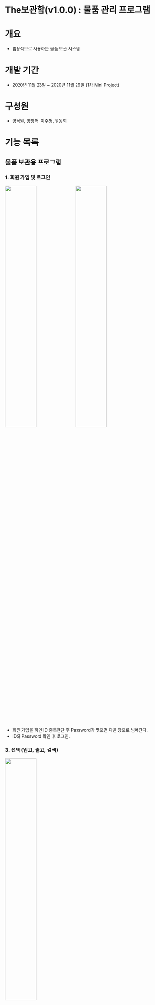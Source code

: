 # The보관함(v1.0.0) : 물품 관리 프로그램

# 개요
- 범용적으로 사용하는 물품 보관 시스템

# 개발 기간
- 2020년 11월 23일 ~ 2020년 11월 29일 (1차 Mini Project)

# 구성원
- 양석원, 양창혁, 이주형, 임동희

# 기능 목록

## 물품 보관용 프로그램

### 1. 회원 가입 및 로그인

<div>
<img src="./TheProject/TheProject/Resources/동작화면/회원가입.png" width="45%">
<img src="./TheProject/TheProject/Resources/동작화면/로그인.png" width="45%">
</div>

- 회원 가입을 하면 ID 중복판단 후 Password가 맞으면 다음 창으로 넘어간다.
- ID와 Password 확인 후 로그인.

### 3. 선택 (입고, 출고, 검색)

<img src="./TheProject/TheProject/Resources/동작화면/선택화면.png" width="45%">

- 원하는 항목을 선택한다.

### 3-1. 입고 선택

<img src="./TheProject/TheProject/Resources/동작화면/선택_입고.png" width="45%">

- 입고 선택시 일반/신선에 따라 다른 보관함을 지정하여 사용한다.
- 보관함을 선택하고 시간을 지정한 뒤 결제를 한다.

### 3-2. 출고 선택

<img src="./TheProject/TheProject/Resources/동작화면/선택_출고.png" width="45%">

- 원하는 보관함을 선택하고 출고한다.
- 출고 시 시간이 지났다면 추과금이 부여된다.

### 3-3. 검색 선택

<img src="./TheProject/TheProject/Resources/동작화면/선택_검색.png" width="45%">

- 현재 사용중인 보관함을 확인한다.
- 과거 데이터를 확인한다.



## 관리자용 프로그램

### 1. 관리자 화면

<div>
<img src="./TheProject/TheProject/Resources/동작화면/관리자_초기.png" width="45%">
<img src="./TheProject/TheProject/Resources/동작화면/관리자_출력.png" width="45%">
</div>

- 확인 버튼을 누르면 정보가 입력되었는지 판단하고 다음 창으로 넘어간다.



# 관리 항목

### 1. 보관함 정보

- 현재 보관함 상태에 따라 활성화/비활성화를 선택할 수 있다.
### 2. 관리자용 정보

- 월간/연간 매출액 추이를 그래프로 확인할 수 있다.
- 보관함 종류에 따라 데이터를 구분해 시각화할 수 있다.



# 사용 기술

## 언어

- C# 8.0

## 프레임워크

- .Net FrameWork 4.8
- EntityFrameWork 6.4
- Winform

## 데이터베이스

* MSSQL Server 2019

## 기타 개발환경

- Windows 10
- Microsoft Visual Studio Community 2019 v16.8
- Microsoft SQL Server Management Studio v18.6

# 데이터베이스 스키마

<img src="./TheProject/TheProject/Resources/동작화면/DatabaseSchema.png">

- StorageSelection table의 ExitDateExpected항목과 Reciept table의 TotalCost 항목은 역정규화한 결과이다.

- 이외의 모든 항목이 제 3 정규화까지 완료됐다

# 순서도

## 1. 고객용 프로그램

![고객용 다이어그램](./Document/고객알고리즘.jpg)

## 2. 직원용 프로그램

![직원용 다이어그램](./Document/직원알고리즘.jpg)

# Point of Interest

# Data Analysis시 기본값이 제대로 출력되지 않는 문제 [#11](https://github.com/snrbs17/603_TeamProject/issues/11)

## 증상
- TimeScope를 Yearly로 설정한 후 바로 Search를 누를 경우 잘못된 값이 출력됨

## 원인
- Form 전체에 default값이 Monthly TimeScope 11월을 기준으로 설정되어 있음

## 결과
- 작업중

# DGV_Search 에 페이지를 나누는 동작이 반영되지 않은 문제 [#9](https://github.com/snrbs17/603_TeamProject/issues/9)

## 증상
- DGV에 항목을 5개씩 표시해주고 이전/다음페이지 누르면 넘어가게 구현중이나 항목 나눠지는게 안먹히고 한번에 다 나옴

## 원인
- 가져온 코드에서 상황에 맞춰 바꾼 부분이 원인으로 예상됨 (원인 찾는중)

## 결과
- 작업중


# DGV_Payment 에 선택하는 ComboBox가 실시간으로 반영되지 않은 문제 [#8](https://github.com/snrbs17/603_TeamProject/issues/8)

## 증상
- DGV에 ComboBox를 넣어 선택 시 실시간으로 반영되지않고 옆의 Cell이나 다른 버튼의 동작 이후에 결과가 반영된다.

## 원인
- 클릭 문제로 예상된다. (원인 찾는중)

## 결과
- 작업중


# DGV_Storage 에 나타나는 DB 데이터가 코드 변환 에러가 떠서 반영되지 않은 문제 [#7](https://github.com/snrbs17/603_TeamProject/issues/7)

## 증상
- DGV에 DB를 가져올때 에러 발생

## 원인
- DB와 코드상에 CanUse는 bool로 StorageTypeId는 int로 설정되어있어 string으로 변경 불가하다고 에러창에 표기되었다.
- DateTime은 시간이 같이 나와야하나 날짜만 나오고 있다.

## 결과
- 작업중

# Data Grid View에 값이 출력되지 않는 오류

## 증상
- LINQ문으로 데이터를 가지고는 와지나 DGV에 입력되지 않았다.
## 원인
- Data Grid View에 바인딩되지 않았다.
- MSSQL 테이블에서 직접 가져오지 않고 join문과 groupby문을 거쳐왔기 때문에 추가적인 작업이 필요했다.
## 결과
- LINQ의 결과로 가져온 데이터를 나타낼 수 있는 class들을 선언해 Entities 폴더를 구성했다.
- 각 class들을 DGV에 인식시킨 후 LINQ로 각 class의 인스턴스 list를 가져와 DGV에 입력했다.

<img src="./TheProject/TheProject/Resources/동작화면/DGV해결.png">



